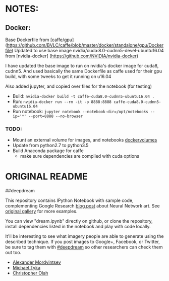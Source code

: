 # NOTES:
## Docker:
Base Dockerfile
from [caffe/gpu] (https://github.com/BVLC/caffe/blob/master/docker/standalone/gpu/Dockerfile)
Updated to use base image nvidia/cuda:8.0-cudnn5-devel-ubuntu16.04
from [nvidia-docker] (https://github.com/NVIDIA/nvidia-docker)

I have updated the base image to run on nvidia's docker image for cuda8, cudnn5.
And used basically the same Dockerfile as caffe used for their gpu build, with some tweeks to get it running on u16.04

Also added jupyter, and copied over files for the notebook (for testing)

- Build: `nvidia-docker build -t caffe-cuda8.0-cudnn5-ubuntu16.04 .`
- Run: `nvidia-docker run --rm -it -p 8888:8888 caffe-cuda8.0-cudnn5-ubuntu16.04`
- Run notebook: `jupyter notebook --notebook-dir=/opt/notebooks --ip='*' --port=8888 --no-browser`

### TODO:
- Mount an external volume for images, and notebooks [dockervolumes](https://docs.docker.com/engine/tutorials/dockervolumes/)
- Update from python2.7 to python3.5
- Build Anaconda package for caffe
    - make sure dependencies are compiled with cuda options



# ORIGINAL README
##deepdream

This repository contains IPython Notebook with sample code, complementing
Google Research [blog post](http://googleresearch.blogspot.ch/2015/06/inceptionism-going-deeper-into-neural.html) about Neural Network art.
See [original gallery](https://photos.google.com/share/AF1QipPX0SCl7OzWilt9LnuQliattX4OUCj_8EP65_cTVnBmS1jnYgsGQAieQUc1VQWdgQ?key=aVBxWjhwSzg2RjJWLWRuVFBBZEN1d205bUdEMnhB) for more examples.

You can view "dream.ipynb" directly on github, or clone the repository,
install dependencies listed in the notebook and play with code locally.

It'll be interesting to see what imagery people are able to generate using the described technique. If you post images to Google+, Facebook, or Twitter, be sure to tag them with [#deepdream](https://twitter.com/hashtag/deepdream) so other researchers can check them out too.

* [Alexander Mordvintsev](mailto:moralex@google.com)
* [Michael Tyka](https://www.twitter.com/mtyka)
* [Christopher Olah](mailto:colah@google.com)
